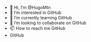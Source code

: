 - 👋 Hi, I’m @HugoMtn
- 👀 I’m interested in GitHub
- 🌱 I’m currently learning GitHub
- 💞️ I’m looking to collaborate on GitHub
- 📫 How to reach me GitHub
- GitHub

<!---
HugoMtn/HugoMtn is a ✨ special ✨ repository because its `README.md` (this file) appears on your GitHub profile.
You can click the Preview link to take a look at your changes.
--->
